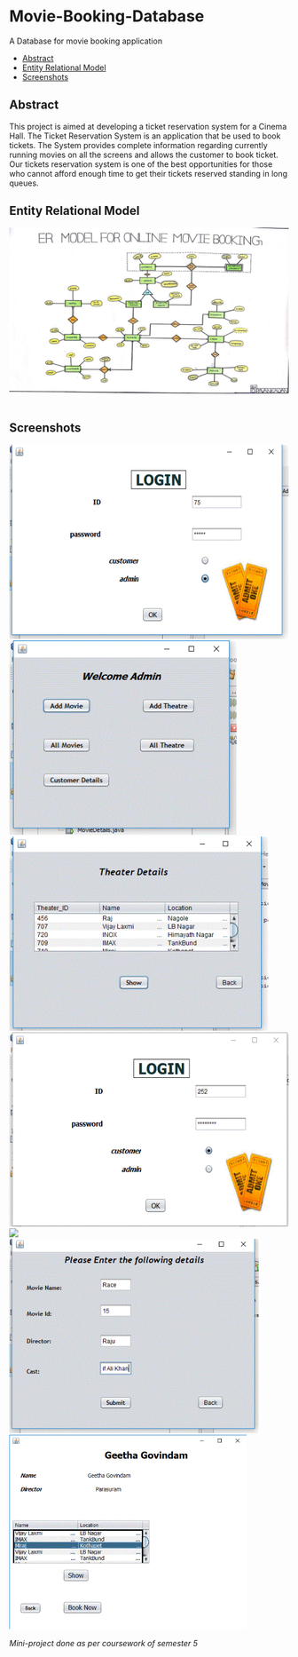 # Movie-Booking-Database
A Database for movie booking application

 - [Abstract](#abstract)
 - [Entity Relational Model](#entity-relational-model)
 - [Screenshots](#screenshots)


## Abstract

This project is aimed at developing a ticket reservation system for a Cinema Hall. The Ticket Reservation System is an application that be used to book tickets. The System provides complete information regarding currently running movies on all the screens and allows the customer to book ticket. Our tickets reservation system is one of the best opportunities for those who cannot afford enough time to get their tickets reserved standing in long queues. 


## Entity Relational Model

<img src = "https://github.com/AdityaGanesh98/Movie-Booking-Database/blob/master/er%20model.jpg?raw=true" width = 700>

<br>
<br>

## Screenshots

<p>
 <img src = "https://github.com/AdityaGanesh98/Movie-Booking-Database/blob/master/Front-end-Screenshots/Admin_login.GIF?raw=true" height=350>
 <br>
 <img src = "https://github.com/AdityaGanesh98/Movie-Booking-Database/blob/master/Front-end-Screenshots/Admin_pAge.GIF?raw=true" height=350>
 <br>
 <img src = "https://github.com/AdityaGanesh98/Movie-Booking-Database/blob/master/Front-end-Screenshots/All%20Theater%20detaisls.GIF?raw=true" height=350>
 <br>
 <img src = "https://github.com/AdityaGanesh98/Movie-Booking-Database/blob/master/Front-end-Screenshots/Capture.GIF?raw=true" height=350>
 <br>
<img src = "https://github.com/AdityaGanesh98/Movie-Booking-Database/blob/master/Front-end-Screenshots/cusst_deatis.GIF?raw=true" height=350>
 <br>
<img src = "https://github.com/AdityaGanesh98/Movie-Booking-Database/blob/master/Front-end-Screenshots/Movie_details.GIF?raw=true" height=350>
 <br>
  <img src = "https://github.com/AdityaGanesh98/Movie-Booking-Database/blob/master/Front-end-Screenshots/theater.GIF?raw=true" height=350>
</p>



<i>Mini-project done as per coursework of semester 5</i></p>

